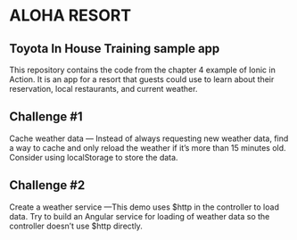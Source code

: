 ALOHA RESORT
=============

Toyota In House Training sample app
-------------

This repository contains the code from the chapter 4 example of Ionic in Action. It is an app for a resort that guests could use to learn about their reservation, local restaurants, and current weather.

Challenge #1
-------------
Cache weather data — Instead of always requesting new weather data, find a way to
cache and only reload the weather if it’s more than 15 minutes old. Consider
using localStorage to store the data.

Challenge #2
-------------
Create a weather service —This demo uses $http in the controller to load data. Try
to build an Angular service for loading of weather data so the controller doesn’t
use $http directly.